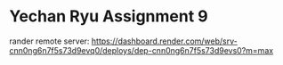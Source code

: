 # Yechan Ryu Assignment 9
rander remote server: https://dashboard.render.com/web/srv-cnn0ng6n7f5s73d9evq0/deploys/dep-cnn0ng6n7f5s73d9evs0?m=max